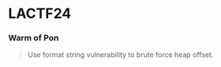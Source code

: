 LACTF24
=======

<h3> Warm of Pon </h3>

> Use format string vulnerability to brute force heap offset.
